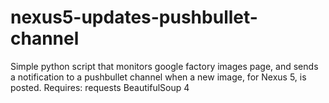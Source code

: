 nexus5-updates-pushbullet-channel
=================================

Simple python script that monitors google factory images page, and sends a notification to a pushbullet channel when a new image, for Nexus 5, is posted.  Requires:  requests  BeautifulSoup 4
